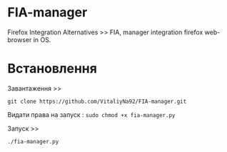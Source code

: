 # FIA-manager
Firefox Integration Alternatives  >> FIA,  manager integration firefox web-browser in OS.

# Встановлення 
Завантаження >>   


`git clone https://github.com/VitaliyNa92/FIA-manager.git`


Видати права на запуск :
`sudo chmod +x fia-manager.py`


Запуск       >>      

`./fia-manager.py` 
